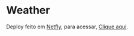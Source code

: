 # Weather
 Deploy feito em [Netfly]('https://app.netlify.com/'), para acessar, [Clique aqui]('https://iroh-weatherforecast.netlify.app/').
